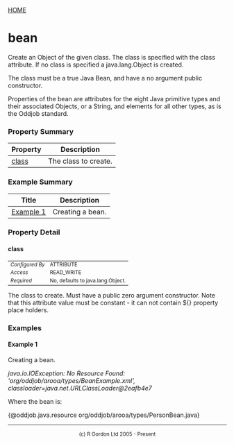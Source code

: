 [HOME](../../../../README.md)
# bean

Create an Object of the given class. The class
is specified with the class attribute. If no class is specified a
java.lang.Object is created.


The class must be a true Java Bean, and
have a no argument public constructor.


Properties of the bean are
attributes for the eight Java primitive types and their associated Objects,
or a String, and elements for all other types, as is the Oddjob standard.

### Property Summary

| Property | Description |
| -------- | ----------- |
| [class](#propertyclass) | The class to create. | 


### Example Summary

| Title | Description |
| ----- | ----------- |
| [Example 1](#example1) | Creating a bean. |


### Property Detail
#### class <a name="propertyclass"></a>

<table style='font-size:smaller'>
      <tr><td><i>Configured By</i></td><td>ATTRIBUTE</td></tr>
      <tr><td><i>Access</i></td><td>READ_WRITE</td></tr>
      <tr><td><i>Required</i></td><td>No, defaults to java.lang.Object.</td></tr>
</table>

The class to create. Must have a public zero
argument constructor. Note that this attribute value must be
constant - it can not contain ${} property place holders.


### Examples
#### Example 1 <a name="example1"></a>

Creating a bean.

_java.io.IOException: No Resource Found: 'org/oddjob/arooa/types/BeanExample.xml', classloader=java.net.URLClassLoader@2eafb4e7_

Where the bean is:

{@oddjob.java.resource org/oddjob/arooa/types/PersonBean.java}


-----------------------

<div style='font-size: smaller; text-align: center;'>(c) R Gordon Ltd 2005 - Present</div>
